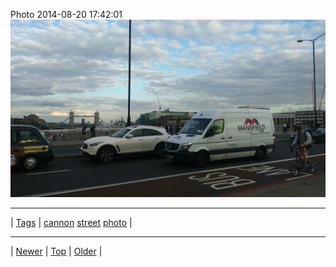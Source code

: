 <!--
title: Photo 2014-08-20 17
date: 2020-06-28T15:00:41.522Z
tags: cannon, street, photo
-->











Photo 2014-08-20 17:42:01
![](95295040017-0.jpg)

<!--BOTTOM-POST-NAVIGATION-->
---

| [Tags](tags.md) | [cannon](tag-cannon.md) [street](tag-street.md) [photo](tag-photo.md) |

---

| [Newer](95293540682.md) | [Top](index.md) | [Older](95541121427.md) |
